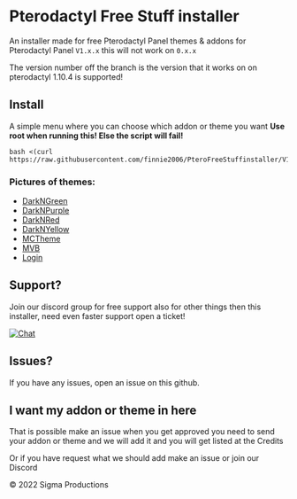 # Pterodactyl Free Stuff installer


An installer made for free Pterodactyl Panel themes & addons for Pterodactyl Panel ``V1.x.x`` this will not work on ``0.x.x``

The version number off the branch is the version that it works on on pterodactyl
1.10.4  is supported!



## Install
A simple menu where you can choose which addon or theme you want
**Use root when running this! Else the script will fail!**  
```
bash <(curl https://raw.githubusercontent.com/finnie2006/PteroFreeStuffinstaller/V1.10.1/resources/script.sh)
```

### Pictures of themes:
- [DarkNGreen](https://github.com/finnie2006/PteroFreeStuffinstaller/blob/V1.10.1/theme-images/darkngreen.md)
- [DarkNPurple](https://github.com/finnie2006/PteroFreeStuffinstaller/blob/V1.10.1/theme-images/darknpurple.md)
- [DarkNRed](https://github.com/finnie2006/PteroFreeStuffinstaller/blob/V1.10.1/theme-images/darknred.md)
- [DarkNYellow](https://github.com/finnie2006/PteroFreeStuffinstaller/blob/V1.10.1/theme-images/darknyellow.md)
- [MCTheme](https://github.com/finnie2006/PteroFreeStuffinstaller/blob/V1.10.1/theme-images/mctheme.md)
- [MVB](https://github.com/finnie2006/PteroFreeStuffinstaller/blob/V1.10.1/theme-images/mvb.md)
- [Login](https://github.com/finnie2006/PteroFreeStuffinstaller/blob/V1.10.1/theme-images/login.md)
  

## Support?
Join our discord group for free support also for other things then this installer, need even faster support open a ticket!

[![Chat](https://img.shields.io/badge/chat-on%20discord-7289da.svg)](https://discord.gg/5t3KaGX8Bx)

## Issues?
If you have any issues, open an issue on this github.

## I want my addon or theme in here
That is possible make an issue when you get approved you need to send your addon or theme and we will add it and you will get listed at the Credits

Or if you have request what we should add make an issue or join our Discord


© 2022 Sigma Productions
